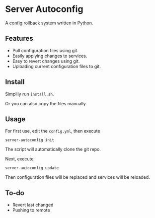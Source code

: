# Server Autoconfig

A config rollback system written in Python.

## Features

- Pull configuration files using git.
- Easily applying changes to services.
- Easy to revert changes using git.
- Uploading current configuration files to git.

## Install

Simplily run `install.sh`.

Or you can also copy the files manually.

## Usage

For first use, edit the `config.yml`, then execute

```
server-autoconfig init
```

The script will automatically clone the git repo.

Next, execute

```
server-autoconfig update
```

Then configuration files will be replaced and services will be reloaded.

## To-do

- Revert last changed
- Pushing to remote